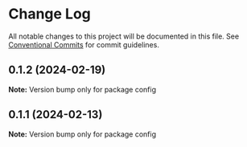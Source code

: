 # Change Log

All notable changes to this project will be documented in this file.
See [Conventional Commits](https://conventionalcommits.org) for commit guidelines.

## 0.1.2 (2024-02-19)

**Note:** Version bump only for package config





## 0.1.1 (2024-02-13)

**Note:** Version bump only for package config
